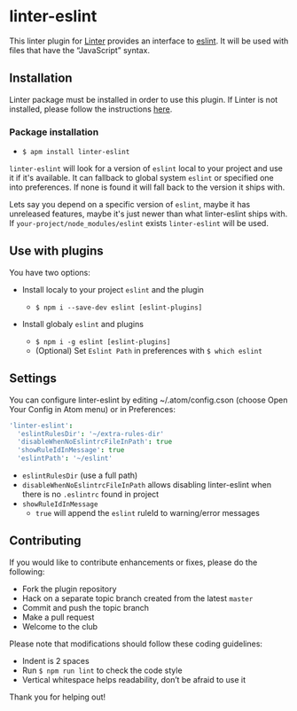 # linter-eslint

This linter plugin for [Linter](https://github.com/AtomLinter/Linter) provides an interface to [eslint](http://eslint.org). It will be used with files that have the “JavaScript” syntax.

## Installation
Linter package must be installed in order to use this plugin. If Linter is not installed, please follow the instructions [here](https://github.com/AtomLinter/Linter).

### Package installation

* `$ apm install linter-eslint`

`linter-eslint` will look for a version of `eslint` local to your project and use it if it's available. It can fallback to global system `eslint` or specified one into preferences. If none is found it will fall back to the version it ships with.

Lets say you depend on a specific version of `eslint`, maybe it has unreleased features, maybe it's just newer than what linter-eslint ships with. If `your-project/node_modules/eslint` exists `linter-eslint` will be used.

## Use with plugins

You have two options:

* Install localy to your project `eslint` and the plugin
  * `$ npm i --save-dev eslint [eslint-plugins]`


* Install globaly `eslint` and plugins
  * `$ npm i -g eslint [eslint-plugins]`
  * (Optional) Set `Eslint Path` in preferences with `$ which eslint`

## Settings

You can configure linter-eslint by editing ~/.atom/config.cson (choose Open Your Config in Atom menu) or in Preferences:

```coffee
'linter-eslint':
  'eslintRulesDir': '~/extra-rules-dir'
  'disableWhenNoEslintrcFileInPath': true
  'showRuleIdInMessage': true
  'eslintPath': '~/eslint'
```

* `eslintRulesDir` (use a full path)
* `disableWhenNoEslintrcFileInPath` allows disabling linter-eslint when there is no `.eslintrc` found in project
* `showRuleIdInMessage`
  * `true` will append the `eslint` ruleId to warning/error messages


## Contributing

If you would like to contribute enhancements or fixes, please do the following:

* Fork the plugin repository
* Hack on a separate topic branch created from the latest `master`
* Commit and push the topic branch
* Make a pull request
* Welcome to the club

Please note that modifications should follow these coding guidelines:

* Indent is 2 spaces
* Run `$ npm run lint` to check the code style
* Vertical whitespace helps readability, don’t be afraid to use it

Thank you for helping out!
